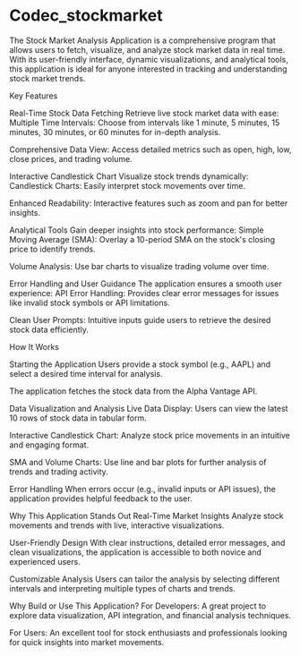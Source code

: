 # Codec_stockmarket
The Stock Market Analysis Application is a comprehensive program that allows users to fetch, visualize, and analyze stock market data in real time. With its user-friendly interface, dynamic visualizations, and analytical tools, this application is ideal for anyone interested in tracking and understanding stock market trends.

Key Features

Real-Time Stock Data Fetching Retrieve live stock market data with ease:
Multiple Time Intervals: Choose from intervals like 1 minute, 5 minutes, 15 minutes, 30 minutes, or 60 minutes for in-depth analysis.

Comprehensive Data View: Access detailed metrics such as open, high, low, close prices, and trading volume.

Interactive Candlestick Chart Visualize stock trends dynamically:
Candlestick Charts: Easily interpret stock movements over time.

Enhanced Readability: Interactive features such as zoom and pan for better insights.

Analytical Tools Gain deeper insights into stock performance:
Simple Moving Average (SMA): Overlay a 10-period SMA on the stock's closing price to identify trends.

Volume Analysis: Use bar charts to visualize trading volume over time.

Error Handling and User Guidance The application ensures a smooth user experience:
API Error Handling: Provides clear error messages for issues like invalid stock symbols or API limitations.

Clean User Prompts: Intuitive inputs guide users to retrieve the desired stock data efficiently.

How It Works

Starting the Application
Users provide a stock symbol (e.g., AAPL) and select a desired time interval for analysis.

The application fetches the stock data from the Alpha Vantage API.

Data Visualization and Analysis
Live Data Display: Users can view the latest 10 rows of stock data in tabular form.

Interactive Candlestick Chart: Analyze stock price movements in an intuitive and engaging format.

SMA and Volume Charts: Use line and bar plots for further analysis of trends and trading activity.

Error Handling
When errors occur (e.g., invalid inputs or API issues), the application provides helpful feedback to the user.

Why This Application Stands Out Real-Time Market Insights Analyze stock movements and trends with live, interactive visualizations.

User-Friendly Design With clear instructions, detailed error messages, and clean visualizations, the application is accessible to both novice and experienced users.

Customizable Analysis Users can tailor the analysis by selecting different intervals and interpreting multiple types of charts and trends.

Why Build or Use This Application? For Developers: A great project to explore data visualization, API integration, and financial analysis techniques.

For Users: An excellent tool for stock enthusiasts and professionals looking for quick insights into market movements.


